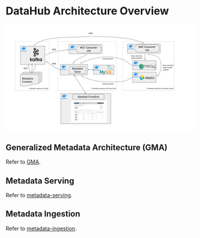 # DataHub Architecture Overview
![datahub-architecture](../imgs/datahub-architecture.svg)

## Generalized Metadata Architecture (GMA)
Refer to [GMA](../what/gma.md).

## Metadata Serving
Refer to [metadata-serving](metadata-serving.md).

## Metadata Ingestion
Refer to [metadata-ingestion](metadata-ingestion.md).
